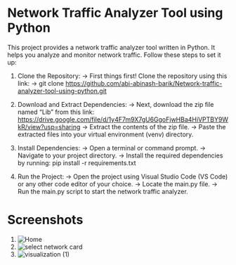 # Network Traffic Analyzer Tool using Python

This project provides a network traffic analyzer tool written in Python. It helps you analyze and monitor network traffic. Follow these steps to set it up:

1. Clone the Repository:
   -> First things first! Clone the repository using this link:
   -> git clone https://github.com/abi-abinash-barik/Network-traffic-analyzer-tool-using-python.git

2. Download and Extract Dependencies:
   -> Next, download the zip file named “Lib” from this link: https://drive.google.com/file/d/1y4F7m9X7gU6GgoFjwHBa4HiVPTBY9WkR/view?usp=sharing
   -> Extract the contents of the zip file.
   -> Paste the extracted files into your virtual environment (venv) directory.
   
3. Install Dependencies:
   -> Open a terminal or command prompt.
   -> Navigate to your project directory.
-> Install the required dependencies by running: pip install -r requirements.txt

4. Run the Project:
   -> Open the project using Visual Studio Code (VS Code) or any other code editor of your choice.
   -> Locate the main.py file.
   -> Run the main.py script to start the network traffic analyzer.


# Screenshots
1. ![Home](https://github.com/user-attachments/assets/8d812b4b-2cd3-4c7c-92fb-62a5ec99e7a7)
2. ![select network card](https://github.com/user-attachments/assets/2f4d53dc-8edc-4a74-b8dc-f729c836d64b)
3. ![visualization (1)](https://github.com/user-attachments/assets/ac4bf5e4-ab08-4f27-9840-3838f4689059)


